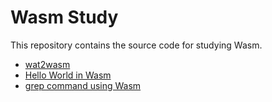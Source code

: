 # Wasm Study

This repository contains the source code for studying Wasm.

- [wat2wasm](wat2wasm/README.md)
- [Hello World in Wasm](wasm-hello-world/README.md)
- [grep command using Wasm](wasm-grep/README.md)
